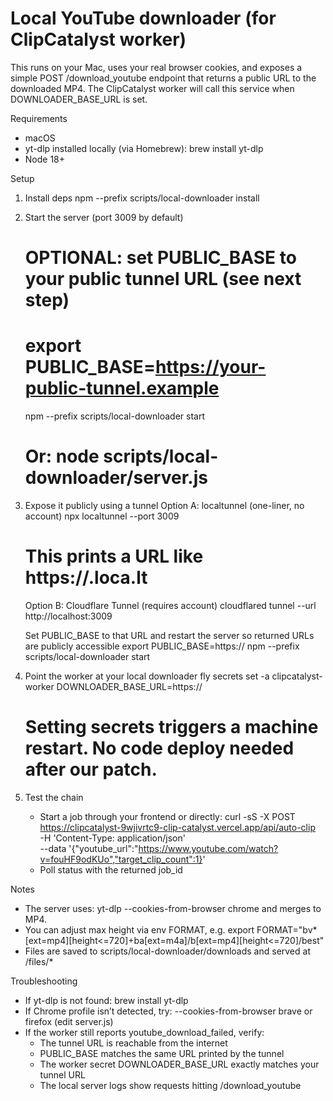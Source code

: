 # Local YouTube downloader (for ClipCatalyst worker)

This runs on your Mac, uses your real browser cookies, and exposes a simple POST /download_youtube endpoint that returns a public URL to the downloaded MP4. The ClipCatalyst worker will call this service when DOWNLOADER_BASE_URL is set.

Requirements
- macOS
- yt-dlp installed locally (via Homebrew):
  brew install yt-dlp
- Node 18+

Setup
1) Install deps
   npm --prefix scripts/local-downloader install

2) Start the server (port 3009 by default)
   # OPTIONAL: set PUBLIC_BASE to your public tunnel URL (see next step)
   # export PUBLIC_BASE=https://your-public-tunnel.example
   npm --prefix scripts/local-downloader start
   # Or: node scripts/local-downloader/server.js

3) Expose it publicly using a tunnel
   Option A: localtunnel (one-liner, no account)
   npx localtunnel --port 3009
   # This prints a URL like https://<random>.loca.lt

   Option B: Cloudflare Tunnel (requires account)
   cloudflared tunnel --url http://localhost:3009

   Set PUBLIC_BASE to that URL and restart the server so returned URLs are publicly accessible
   export PUBLIC_BASE=https://<your-tunnel-domain>
   npm --prefix scripts/local-downloader start

4) Point the worker at your local downloader
   fly secrets set -a clipcatalyst-worker DOWNLOADER_BASE_URL=https://<your-tunnel-domain>
   # Setting secrets triggers a machine restart. No code deploy needed after our patch.

5) Test the chain
   - Start a job through your frontend or directly:
     curl -sS -X POST https://clipcatalyst-9wjivrtc9-clip-catalyst.vercel.app/api/auto-clip \
       -H 'Content-Type: application/json' \
       --data '{"youtube_url":"https://www.youtube.com/watch?v=fouHF9odKUo","target_clip_count":1}'
   - Poll status with the returned job_id

Notes
- The server uses: yt-dlp --cookies-from-browser chrome and merges to MP4.
- You can adjust max height via env FORMAT, e.g.
  export FORMAT="bv*[ext=mp4][height<=720]+ba[ext=m4a]/b[ext=mp4][height<=720]/best"
- Files are saved to scripts/local-downloader/downloads and served at /files/*

Troubleshooting
- If yt-dlp is not found: brew install yt-dlp
- If Chrome profile isn’t detected, try: --cookies-from-browser brave or firefox (edit server.js)
- If the worker still reports youtube_download_failed, verify:
  - The tunnel URL is reachable from the internet
  - PUBLIC_BASE matches the same URL printed by the tunnel
  - The worker secret DOWNLOADER_BASE_URL exactly matches your tunnel URL
  - The local server logs show requests hitting /download_youtube

